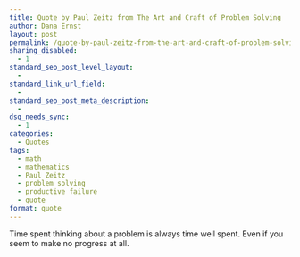 ```yaml
---
title: Quote by Paul Zeitz from The Art and Craft of Problem Solving
author: Dana Ernst
layout: post
permalink: /quote-by-paul-zeitz-from-the-art-and-craft-of-problem-solving/
sharing_disabled:
  - 1
standard_seo_post_level_layout:
  - 
standard_link_url_field:
  - 
standard_seo_post_meta_description:
  - 
dsq_needs_sync:
  - 1
categories:
  - Quotes
tags:
  - math
  - mathematics
  - Paul Zeitz
  - problem solving
  - productive failure
  - quote
format: quote
---
```

<div class="kcite-section" kcite-section-id="1332">
  <p>
    Time spent thinking about a problem is always time well spent. Even if you seem to make no progress at all.
  </p>
  
  <!-- kcite active, but no citations found -->
</div>

<!-- kcite-section 1332 -->